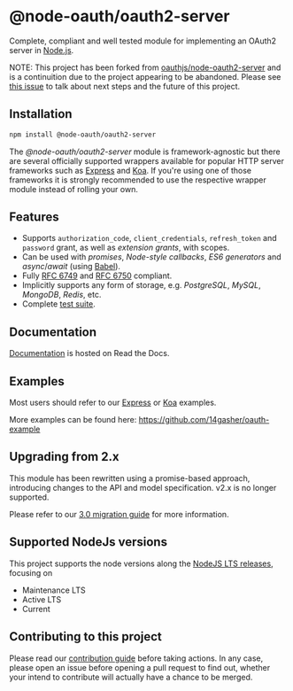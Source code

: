 
# @node-oauth/oauth2-server

Complete, compliant and well tested module for implementing an OAuth2 server in [Node.js](https://nodejs.org).

NOTE: This project has been forked from [oauthjs/node-oauth2-server](https://github.com/oauthjs/node-oauth2-server) and is a continuition due to the project appearing to be abandoned. Please see [this issue](https://github.com/node-oauth/node-oauth2-server/issues/2) to talk about next steps and the future of this project.

## Installation

```bash
npm install @node-oauth/oauth2-server
```

The *@node-oauth/oauth2-server* module is framework-agnostic but there are several officially supported wrappers available for popular HTTP server frameworks such as [Express](https://npmjs.org/package/express-oauth-server) and [Koa](https://npmjs.org/package/koa-oauth-server). If you're using one of those frameworks it is strongly recommended to use the respective wrapper module instead of rolling your own.


## Features

- Supports `authorization_code`, `client_credentials`, `refresh_token` and `password` grant, as well as *extension grants*, with scopes.
- Can be used with *promises*, *Node-style callbacks*, *ES6 generators* and *async*/*await* (using [Babel](https://babeljs.io)).
- Fully [RFC 6749](https://tools.ietf.org/html/rfc6749.html) and [RFC 6750](https://tools.ietf.org/html/rfc6750.html) compliant.
- Implicitly supports any form of storage, e.g. *PostgreSQL*, *MySQL*, *MongoDB*, *Redis*, etc.
- Complete [test suite](https://github.com/node-oauth/node-oauth2-server/tree/master/test).


## Documentation

[Documentation](https://oauth2-server.readthedocs.io) is hosted on Read the Docs.


## Examples

Most users should refer to our [Express](https://github.com/oauthjs/express-oauth-server/tree/master/examples) or [Koa](https://github.com/oauthjs/koa-oauth-server/tree/master/examples) examples.

More examples can be found here: https://github.com/14gasher/oauth-example

## Upgrading from 2.x

This module has been rewritten using a promise-based approach, introducing changes to the API and model specification. v2.x is no longer supported.

Please refer to our [3.0 migration guide](https://oauth2-server.readthedocs.io/en/latest/misc/migrating-v2-to-v3.html) for more information.

## Supported NodeJs versions

This project supports the node versions along the
[NodeJS LTS releases](https://nodejs.org/en/about/releases/), focusing on

- Maintenance LTS
- Active LTS
- Current

## Contributing to this project

Please read our [contribution guide](./CONTRIBUTING.md) before taking actions.
In any case, please open an issue before opening a pull request to find out,
whether your intend to contribute will actually have a chance to be merged.
